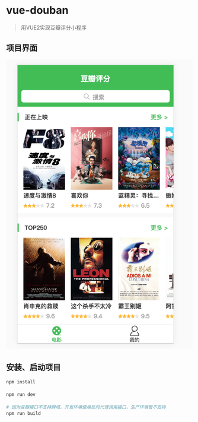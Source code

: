 # vue-douban

> 用VUE2实现豆瓣评分小程序

## 项目界面
![](https://github.com/helloaihao/vue-douban-movie/blob/master/home.png)

## 安装、启动项目

``` bash
npm install

npm run dev

# 因为豆瓣接口不支持跨域，开发环境使用反向代理调用接口，生产环境暂不支持
npm run build
```

